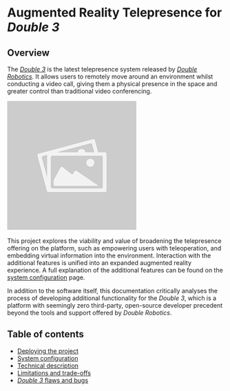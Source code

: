 # Augmented Reality Telepresence for *Double 3*
## Overview
The [*Double 3*](https://www.doublerobotics.com/pricing.html) is the latest telepresence system released by [*Double Robotics*](https://www.doublerobotics.com/). It allows users to remotely move around an environment whilst conducting a video call, giving them a physical presence in the space and greater control than traditional video conferencing.

![Placeholder image](docs/img/placeholder.jpg)

This project explores the viability and value of broadening the telepresence offering on the platform, such as empowering users with teleoperation, and embedding virtual information into the environment. Interaction with the additional features is unified into an expanded augmented reality experience. A full explanation of the additional features can be found on the [system configuration](docs/system-configuration.md) page.

In addition to the software itself, this documentation critically analyses the process of developing additional functionality for the *Double 3*, which is a platform with seemingly zero third-party, open-source developer precedent beyond the tools and support offered by *Double Robotics*.

## Table of contents
* [Deploying the project](docs/deploying-the-project.md)
* [System configuration](docs/system-configuration.md)
* [Technical description](docs/technical-description.md)
* [Limitations and trade-offs](docs/limitations-and-trade-offs.md)
* [*Double 3* flaws and bugs](docs/double3-flaws-and-bugs.md)
